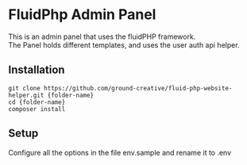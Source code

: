 # FluidPhp Admin Panel
 
 This is an admin panel that uses the fluidPHP framework. <br>
 The Panel holds different templates, and uses the user auth api helper.
 
 ## Installation 
 
 ```
 git clone https://github.com/ground-creative/fluid-php-website-helper.git {folder-name}
 cd {folder-name}
 composer install
 ```
 
 ## Setup
 
Configure all the options in the file env.sample and rename it to .env